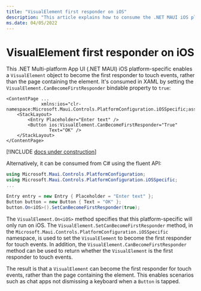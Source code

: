 ```yaml
---
title: "VisualElement first responder on iOS"
description: "This article explains how to consume the .NET MAUI iOS platform-specific that enables a VisualElement object to become the first responder to touch events."
ms.date: 04/05/2022
---
```


# VisualElement first responder on iOS

This .NET Multi-platform App UI (.NET MAUI) iOS platform-specific enables a `VisualElement` object to become the first responder to touch events, rather than the page containing the element. It's consumed in XAML by setting the `VisualElement.CanBecomeFirstResponder` bindable property to `true`:

```xaml
<ContentPage ...
             xmlns:ios="clr-namespace:Microsoft.Maui.Controls.PlatformConfiguration.iOSSpecific;assembly=Microsoft.Maui.Controls">
    <StackLayout>
        <Entry Placeholder="Enter text" />
        <Button ios:VisualElement.CanBecomeFirstResponder="True"
                Text="OK" />
    </StackLayout>
</ContentPage>
```

[!INCLUDE [docs under construction](~/includes/preview-note.md)]

Alternatively, it can be consumed from C# using the fluent API:

```csharp
using Microsoft.Maui.Controls.PlatformConfiguration;
using Microsoft.Maui.Controls.PlatformConfiguration.iOSSpecific;
...

Entry entry = new Entry { Placeholder = "Enter text" };
Button button = new Button { Text = "OK" };
button.On<iOS>().SetCanBecomeFirstResponder(true);
```

The `VisualElement.On<iOS>` method specifies that this platform-specific will only run on iOS. The `VisualElement.SetCanBecomeFirstResponder` method, in the `Microsoft.Maui.Controls.PlatformConfiguration.iOSSpecific` namespace, is used to set the `VisualElement` to become the first responder for touch events. In addition, the `VisualElement.CanBecomeFirstResponder` method can be used to return whether the `VisualElement` is the first responder to touch events.

The result is that a `VisualElement` can become the first responder for touch events, rather than the page containing the element. This enables scenarios such as chat apps not dismissing a keyboard when a `Button` is tapped.
